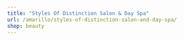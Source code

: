 ```yaml
---
title: "Styles Of Distinction Salon & Day Spa"
url: /amarillo/styles-of-distinction-salon-and-day-spa/
shop: beauty
---
```

